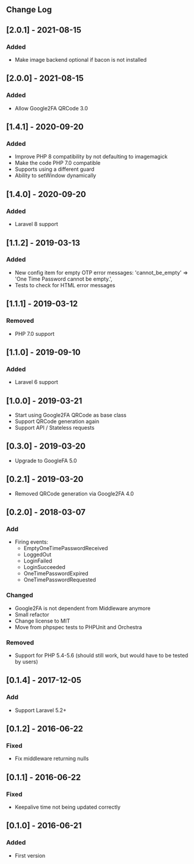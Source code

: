 ## Change Log

## [2.0.1] - 2021-08-15
### Added
- Make image backend optional if bacon is not installed

## [2.0.0] - 2021-08-15
### Added
- Allow Google2FA QRCode 3.0

## [1.4.1] - 2020-09-20
### Added
- Improve PHP 8 compatibility by not defaulting to imagemagick
- Make the code PHP 7.0 compatible
- Supports using a different guard
- Ability to setWindow dynamically

## [1.4.0] - 2020-09-20
### Added
- Laravel 8 support

## [1.1.2] - 2019-03-13
### Added
- New config item for empty OTP error messages: 'cannot_be_empty' => 'One Time Password cannot be empty.',  
- Tests to check for HTML error messages

## [1.1.1] - 2019-03-12
### Removed
- PHP 7.0 support

## [1.1.0] - 2019-09-10
### Added
- Laravel 6 support

## [1.0.0] - 2019-03-21
- Start using Google2FA QRCode as base class
- Support QRCode generation again
- Support API / Stateless requests

## [0.3.0] - 2019-03-20
- Upgrade to GoogleFA 5.0

## [0.2.1] - 2019-03-20
- Removed QRCode generation via Google2FA 4.0

## [0.2.0] - 2018-03-07
### Add
- Firing events: 
    - EmptyOneTimePasswordReceived
    - LoggedOut
    - LoginFailed
    - LoginSucceeded
    - OneTimePasswordExpired
    - OneTimePasswordRequested
### Changed
- Google2FA is not dependent from Middleware anymore 
- Small refactor
- Change license to MIT
- Move from phpspec tests to PHPUnit and Orchestra
### Removed
- Support for PHP 5.4-5.6 (should still work, but would have to be tested by users)

## [0.1.4] - 2017-12-05
### Add
- Support Laravel 5.2+

## [0.1.2] - 2016-06-22
### Fixed
- Fix middleware returning nulls

## [0.1.1] - 2016-06-22
### Fixed
- Keepalive time not being updated correctly

## [0.1.0] - 2016-06-21
### Added
- First version
